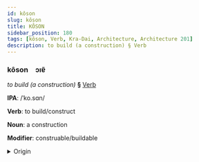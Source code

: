 ```yaml
---
id: kôson
slug: kôson
title: KÔSON
sidebar_position: 180
tags: [kôson, Verb, Kra-Dai, Architecture, Architecture 201]
description: to build (a construction) § Verb
---
```


### kôson&emsp;<span kind="abugida">ɔıɐ̃</span>

*to build (a construction)* **§** [Verb](../../tags/Verb)

**IPA**: /ˈko.sɑn/

**Verb**: to build/construct

**Noun**: a construction

**Modifier**: construable/buildable

<details>
    <summary>Origin</summary>
    Lao ກໍ່ສ້າງ kǭ sāng <br/>
    <em>Kra-Dai Language Family</em>
</details>